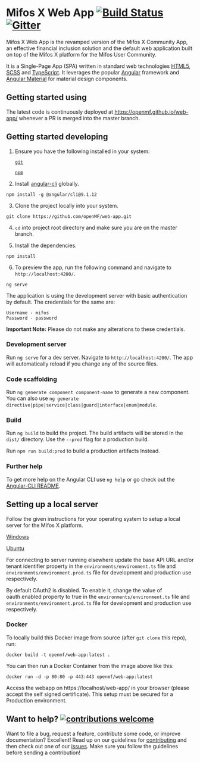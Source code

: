 # Mifos X Web App [![Build Status](https://travis-ci.com/openMF/web-app.svg?branch=master)](https://travis-ci.com/openMF/web-app) [![Gitter](https://badges.gitter.im/openMF/web-app.svg)](https://gitter.im/openMF/web-app?utm_source=badge&utm_medium=badge&utm_campaign=pr-badge)

Mifos X Web App is the revamped version of the Mifos X Community App, an effective financial inclusion solution and the default web application built on top of the Mifos X platform for the Mifos User Community.

It is a Single-Page App (SPA) written in standard web technologies [HTML5](http://whatwg.org/html), [SCSS](http://sass-lang.com) and [TypeScript](http://www.typescriptlang.org). It leverages the popular [Angular](https://angular.io/) framework and [Angular Material](https://material.angular.io/) for material design components.


## Getting started using

The latest code is continuously deployed at https://openmf.github.io/web-app/ whenever a PR is merged into the master branch.


## Getting started developing

1. Ensure you have the following installed in your system:

    [`git`](https://git-scm.com/downloads)

    [`npm`](https://nodejs.org/en/download/)

2. Install [angular-cli](https://github.com/angular/angular-cli) globally.
```
npm install -g @angular/cli@9.1.12
```

3. Clone the project locally into your system.
```
git clone https://github.com/openMF/web-app.git
```

4. `cd` into project root directory and make sure you are on the master branch.

5. Install the dependencies.
```
npm install
```

6. To preview the app, run the following command and navigate to `http://localhost:4200/`.
```
ng serve
```

The application is using the development server with basic authentication by default. The credentials for the same are:
 
    Username - mifos
    Password - password

**Important Note:** Please do not make any alterations to these credentials.

### Development server

Run `ng serve` for a dev server. Navigate to `http://localhost:4200/`. The app will automatically reload if you change any of the source files.

### Code scaffolding

Run `ng generate component component-name` to generate a new component. You can also use
`ng generate directive|pipe|service|class|guard|interface|enum|module`.

### Build

Run `ng build` to build the project. The build artifacts will be stored in the `dist/` directory. Use the `--prod` flag for a production build.

Run `npm run build:prod` to build a production artifacts Instead.

### Further help

To get more help on the Angular CLI use `ng help` or go check out the
[Angular-CLI README](https://github.com/angular/angular-cli).


## Setting up a local server

Follow the given instructions for your operating system to setup a local server for the Mifos X platform.

[Windows](https://cwiki.apache.org/confluence/display/FINERACT/Fineract-platform+Installation+on+Windows)

[Ubuntu](https://cwiki.apache.org/confluence/display/FINERACT/Fineract+Installation+on+Ubuntu+Server)

For connecting to server running elsewhere update the base API URL and/or tenant identifier property in the `environments/environment.ts` file and `environments/environment.prod.ts` file for development and production use respectively.

By default OAuth2 is disabled. To enable it, change the value of oauth.enabled property to true in the `environments/environment.ts` file and `environments/environment.prod.ts` file for development and production use respectively.

### Docker


To locally build this Docker image from source (after `git clone` this repo), run:
```
docker build -t openmf/web-app:latest .
```
You can then run a Docker Container from the image above like this:
```
docker run -d -p 80:80 -p 443:443 openmf/web-app:latest
```

Access the webapp on https://localhost/web-app/ in your browser (please accept the self signed certificate). This setup must be secured for a Production environment.


## Want to help? [![contributions welcome](https://img.shields.io/badge/contributions-welcome-brightgreen.svg?style=flat)](https://github.com/openMF/web-app/issues)

Want to file a bug, request a feature, contribute some code, or improve documentation? Excellent! Read up on our guidelines for [contributing](.github/CONTRIBUTING.md) and then check out one of our [issues](https://github.com/openMF/web-app/issues). Make sure you follow the guidelines before sending a contribution!
